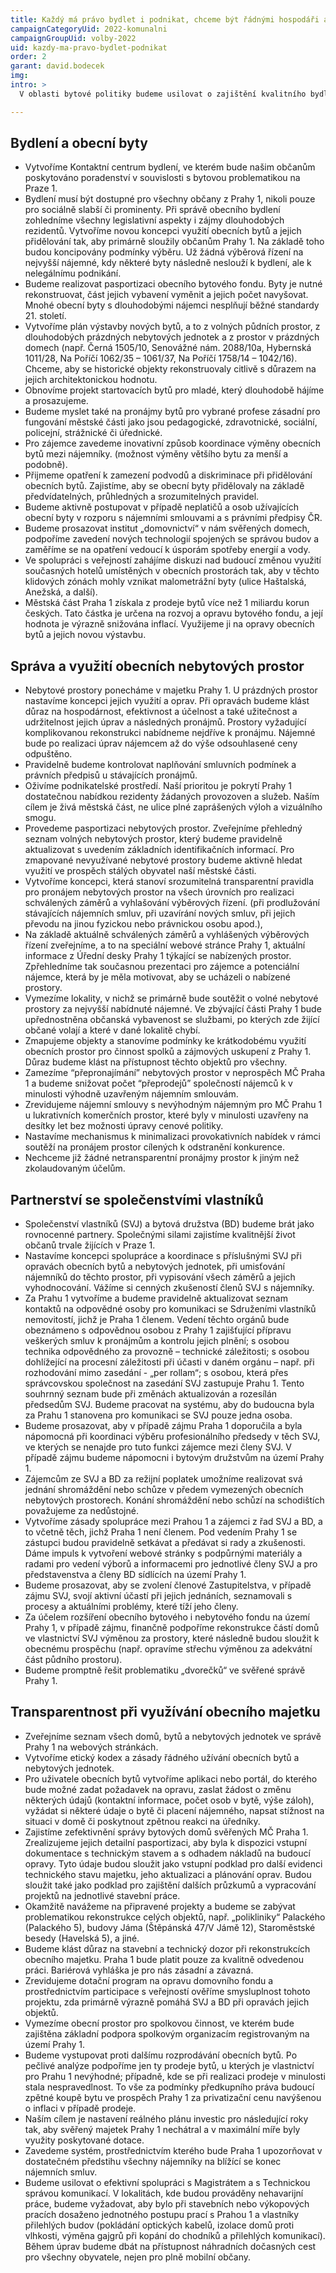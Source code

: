 ```yaml
---
title: Každý má právo bydlet i podnikat, chceme být řádnými hospodáři a také partnery společenství vlastníků
campaignCategoryUid: 2022-komunalni
campaignGroupUid: volby-2022
uid: kazdy-ma-pravo-bydlet-podnikat
order: 2
garant: david.bodecek
img: 
intro: >
  V oblasti bytové politiky budeme usilovat o zajištění kvalitního bydlení a podporu dlouhodobých rezidentů Prahy 1, i o zachování domovního fondu městské části v dostatečném rozsahu. Naší vizí je dostupnost cenově přijatelného důstojného bydlení pro všechny skupiny obyvatel Prahy 1. Primární pomoc v bytové nouzi potřebují ohrožené skupiny, kterými jsou rodiny s malými dětmi včetně rodin samoživitelek a samoživitelů, osoby se zdravotním postižením a zejména občané vyššího věku. Pomoc potřebují i absolventi škol. Stejně tak generace středního věku a sociálního statutu, která je také zasažená vysokými finančními náklady na život v centru našeho hlavního města. Bytová politika by měla být spíše o podpoře trvale žijících obyvatel než o maximalizaci finančního zisku do rozpočtu Prahy 1 z pronájmů obecních bytů. Pronájmy obecních nebytových prostor musí zohledňovat potřeby občanů žijících v dané lokalitě. Je nezbytné obsazovat tyto prostory nájemci, jejichž provoz nebude výrazně omezovat komfort života místních občanů. Budeme upřednostňovat zájmy obyvatel naší městské části, zvýhodňovat nájemce s nabídkou zajišťující občanskou vybavenost. V případě, že je nebytový prostor součástí jakéhokoliv společenství, bude pro radnici konzultace jeho využití se zástupci společenství samozřejmostí. V rámci budoucích nájmů se nebojíme nastavovat takové podmínky, které zvýhodní i dlouholeté a bezproblémové uživatele nebytových prostor. Vážíme si spolehlivosti a odpovědného přístupu.enosti, efektivnosti, digitalizace a participace správu Prahy 1 pro občany více zprůhledníme a zjednodušíme.

---
```


## Bydlení a obecní byty

- Vytvoříme Kontaktní centrum bydlení, ve kterém bude našim občanům poskytováno poradenství v souvislosti s bytovou problematikou na Praze 1.
- Bydlení musí být dostupné pro všechny občany z Prahy 1, nikoli pouze pro sociálně slabší či prominenty. Při správě obecního bydlení zohledníme všechny legislativní aspekty i zájmy dlouhodobých rezidentů. Vytvoříme novou koncepci využití obecních bytů a jejich přidělování tak, aby primárně sloužily občanům Prahy 1. Na základě toho budou koncipovány podmínky výběru. Už žádná výběrová řízení na nejvyšší nájemné, kdy některé byty následně neslouží k bydlení, ale k nelegálnímu podnikání.
- Budeme realizovat pasportizaci obecního bytového fondu. Byty je nutné rekonstruovat, část jejich vybavení vyměnit a jejich počet navyšovat. Mnohé obecní byty s dlouhodobými nájemci nesplňují běžné standardy 21. století.
- Vytvoříme plán výstavby nových bytů, a to z volných půdních prostor, z dlouhodobých prázdných nebytových jednotek a z prostor v prázdných domech (např. Černá 1505/10, Senovážné nám. 2088/10a, Hybernská 1011/28, Na Poříčí 1062/35 – 1061/37, Na Poříčí 1758/14 – 1042/16). Chceme, aby se historické objekty rekonstruovaly citlivě s důrazem na jejich architektonickou hodnotu. 
- Obnovíme projekt startovacích bytů pro mladé, který dlouhodobě hájíme a prosazujeme.
- Budeme myslet také na pronájmy bytů pro vybrané profese zásadní pro fungování městské části jako jsou pedagogické, zdravotnické, sociální, policejní, strážnické či úřednické.
- Pro zájemce zavedeme inovativní způsob koordinace výměny obecních bytů mezi nájemníky. (možnost výměny většího bytu za menší a podobně).
- Přijmeme opatření k zamezení podvodů a diskriminace při přidělování obecních bytů. Zajistíme, aby se obecní byty přidělovaly na základě předvídatelných, průhledných a srozumitelných pravidel.
- Budeme aktivně postupovat v případě neplatičů a osob užívajících obecní byty v rozporu s nájemními smlouvami a s právními předpisy ČR.
- Budeme prosazovat institut „domovnictví“ v nám svěřených domech, podpoříme zavedení nových technologií spojených se správou budov a zaměříme se na opatření vedoucí k úsporám spotřeby energií a vody.
- Ve spolupráci s veřejností zahájíme diskuzi nad budoucí změnou využití současných hotelů umístěných v obecních prostorách tak, aby v těchto klidových zónách mohly vznikat malometrážní byty (ulice Haštalská, Anežská, a další).
- Městská část Praha 1 získala z prodeje bytů více než 1 miliardu korun českých. Tato částka je určena na rozvoj a opravu bytového fondu, a její hodnota je výrazně snižována inflací. Využijeme ji na opravy obecních bytů a jejich novou výstavbu.

## Správa a využití obecních nebytových prostor

- Nebytové prostory ponecháme v majetku Prahy 1. U prázdných prostor nastavíme koncepci jejich využití a oprav. Při opravách budeme klást důraz na hospodárnost, efektivnost a účelnost a také užitečnost a udržitelnost jejich úprav a následných pronájmů. Prostory vyžadující komplikovanou rekonstrukci nabídneme nejdříve k pronájmu. Nájemné bude po realizaci úprav nájemcem až do výše odsouhlasené ceny odpuštěno.
- Pravidelně budeme kontrolovat naplňování smluvních podmínek a právních předpisů u stávajících pronájmů.
- Oživíme podnikatelské prostředí. Naší prioritou je pokrytí Prahy 1 dostatečnou nabídkou rezidenty žádaných provozoven a služeb. Naším cílem je živá městská část, ne ulice plné zaprášených výloh a vizuálního smogu.
- Provedeme pasportizaci nebytových prostor. Zveřejníme přehledný seznam volných nebytových prostor, který budeme pravidelně aktualizovat s uvedením základních identifikačních informací. Pro zmapované nevyužívané nebytové prostory budeme aktivně hledat využití ve prospěch stálých obyvatel naší městské části.
- Vytvoříme koncepci, která stanoví srozumitelná transparentní pravidla pro pronájem nebytových prostor na všech úrovních pro realizaci schválených záměrů a vyhlašování výběrových řízení. (při prodlužování stávajících nájemních smluv, při uzavírání nových smluv, při jejich převodu na jinou fyzickou nebo právnickou osobu apod.),
- Na základě aktuálně schválených záměrů a vyhlášených výběrových řízení zveřejníme, a to na speciální webové stránce Prahy 1, aktuální informace z Úřední desky Prahy 1 týkající se nabízených prostor. Zpřehledníme tak současnou prezentaci pro zájemce a potenciální nájemce, která by je měla motivovat, aby se ucházeli o nabízené prostory.
- Vymezíme lokality, v nichž se primárně bude soutěžit o volné nebytové prostory za nejvyšší nabídnuté nájemné. Ve zbývající části Prahy 1 bude upřednostněna občanská vybavenost se službami, po kterých zde žijící občané volají a které v dané lokalitě chybí.
- Zmapujeme objekty a stanovíme podmínky ke krátkodobému využití obecních prostor pro činnost spolků a zájmových uskupení z Prahy 1. Důraz budeme klást na přístupnost těchto objektů pro všechny.
- Zamezíme “přepronajímání” nebytových prostor v neprospěch MČ Praha 1 a budeme snižovat počet “přeprodejů” společností nájemců k v minulosti výhodně uzavřeným nájemním smlouvám.
- Zrevidujeme nájemní smlouvy s nevýhodným nájemným pro MČ Prahu 1 u lukrativních komerčních prostor, které byly v minulosti uzavřeny na desítky let bez možnosti úpravy cenové politiky.
- Nastavíme mechanismus k minimalizaci provokativních nabídek v rámci soutěží na pronájem prostor cílených k odstranění konkurence.
- Nechceme již žádné netransparentní pronájmy prostor k jiným než zkolaudovaným účelům.

## Partnerství se společenstvími vlastníků

- Společenství vlastníků (SVJ) a bytová družstva (BD) budeme brát jako rovnocenné partnery. Společnými silami zajistíme kvalitnější život občanů trvale žijících v Praze 1.
- Nastavíme koncepci spolupráce a koordinace s příslušnými SVJ při opravách obecních bytů a nebytových jednotek, při umisťování nájemníků do těchto prostor, při vypisování všech záměrů a jejich vyhodnocování. Vážíme si cenných zkušeností členů SVJ s nájemníky.
- Za Prahu 1 vytvoříme a budeme pravidelně aktualizovat seznam kontaktů na odpovědné osoby pro komunikaci se Sdruženími vlastníků nemovitostí, jichž je Praha 1 členem. Vedení těchto orgánů bude obeznámeno s odpovědnou osobou z Prahy 1 zajišťující přípravu veškerých smluv k pronájmům a kontrolu jejich plnění; s osobou technika odpovědného za provozně – technické záležitosti; s osobou dohlížející na procesní záležitosti při účasti v daném orgánu – např. při rozhodování mimo zasedání - „per rollam“; s osobou, která přes správcovskou společnost na zasedání SVJ zastupuje Prahu 1. Tento souhrnný seznam bude při změnách aktualizován a rozesílán předsedům SVJ. Budeme pracovat na systému, aby do budoucna byla za Prahu 1 stanovena pro komunikaci se SVJ pouze jedna osoba.
- Budeme prosazovat, aby v případě zájmu Praha 1 doporučila a byla nápomocná při koordinaci výběru profesionálního předsedy v těch SVJ, ve kterých se nenajde pro tuto funkci zájemce mezi členy SVJ. V případě zájmu budeme nápomocni i bytovým družstvům na území Prahy 1.
- Zájemcům ze SVJ a BD za režijní poplatek umožníme realizovat svá jednání shromáždění nebo schůze v předem vymezených obecních nebytových prostorech. Konání shromáždění nebo schůzí na schodištích považujeme za nedůstojné.
- Vytvoříme zásady spolupráce mezi Prahou 1 a zájemci z řad SVJ a BD, a to včetně těch, jichž Praha 1 není členem. Pod vedením Prahy 1 se zástupci budou pravidelně setkávat a předávat si rady a zkušenosti. Dáme impuls k vytvoření webové stránky s podpůrnými materiály a radami pro vedení výborů a informacemi pro jednotlivé členy SVJ a pro představenstva a členy BD sídlících na území Prahy 1.
- Budeme prosazovat, aby se zvolení členové Zastupitelstva, v případě zájmu SVJ, svojí aktivní účastí při jejich jednáních, seznamovali s procesy a aktuálními problémy, které tíží jeho členy.
- Za účelem rozšíření obecního bytového i nebytového fondu na území Prahy 1, v případě zájmu, finančně podpoříme rekonstrukce částí domů ve vlastnictví SVJ výměnou za prostory, které následně budou sloužit k obecnému prospěchu (např. opravíme střechu výměnou za adekvátní část půdního prostoru). 
- Budeme promptně řešit problematiku „dvorečků“ ve svěřené správě Prahy 1.

## Transparentnost při využívání obecního majetku

- Zveřejníme seznam všech domů, bytů a nebytových jednotek ve správě Prahy 1 na webových stránkách.
- Vytvoříme etický kodex a zásady řádného užívání obecních bytů a nebytových jednotek.
- Pro uživatele obecních bytů vytvoříme aplikaci nebo portál, do kterého bude možné zadat požadavek na opravu, zaslat žádost o změnu některých údajů (kontaktní informace, počet osob v bytě, výše záloh), vyžádat si některé údaje o bytě či placení nájemného, napsat stížnost na situaci v domě či poskytnout zpětnou reakci na úředníky.
- Zajistíme zefektivnění správy bytových domů svěřených MČ Praha 1. Zrealizujeme jejich detailní pasportizaci, aby byla k dispozici vstupní dokumentace s technickým stavem a s odhadem nákladů na budoucí opravy. Tyto údaje budou sloužit jako vstupní podklad pro další evidenci technického stavu majetku, jeho aktualizaci a plánování oprav. Budou sloužit také jako podklad pro zajištění dalších průzkumů a vypracování projektů na jednotlivé stavební práce.
- Okamžitě navážeme na připravené projekty a budeme se zabývat problematikou rekonstrukce celých objektů, např. „polikliniky“ Palackého (Palackého 5), budovy Jáma (Štěpánská 47/V Jámě 12), Staroměstské besedy (Havelská 5), a jiné.
- Budeme klást důraz na stavební a technický dozor při rekonstrukcích obecního majetku. Praha 1 bude platit pouze za kvalitně odvedenou práci. Bariérová vyhláška je pro nás zásadní a závazná.
- Zrevidujeme dotační program na opravu domovního fondu a prostřednictvím participace s veřejností ověříme smysluplnost tohoto projektu, zda primárně výrazně pomáhá SVJ a BD při opravách jejich objektů.
- Vymezíme obecní prostor pro spolkovou činnost, ve kterém bude zajištěna základní podpora spolkovým organizacím registrovaným na území Prahy 1.
- Budeme vystupovat proti dalšímu rozprodávání obecních bytů. Po pečlivé analýze podpoříme jen ty prodeje bytů, u kterých je vlastnictví pro Prahu 1 nevýhodné; případně, kde se při realizaci prodeje v minulosti stala nespravedlnost. To vše za podmínky předkupního práva budoucí zpětné koupě bytu ve prospěch Prahy 1 za privatizační cenu navýšenou o inflaci v případě prodeje.
- Naším cílem je nastavení reálného plánu investic pro následující roky tak, aby svěřený majetek Prahy 1 nechátral a v maximální míře byly využity poskytované dotace.
- Zavedeme systém, prostřednictvím kterého bude Praha 1 upozorňovat v dostatečném předstihu všechny nájemníky na blížící se konec nájemních smluv.
- Budeme usilovat o efektivní spolupráci s Magistrátem a s Technickou správou komunikací. V lokalitách, kde budou prováděny nehavarijní práce, budeme vyžadovat, aby bylo při stavebních nebo výkopových pracích dosaženo jednotného postupu prací s Prahou 1 a vlastníky přilehlých budov (pokládání optických kabelů, izolace domů proti vlhkosti, výměna gajgrů při kopání do chodníků a přilehlých komunikací). Během úprav budeme dbát na přístupnost náhradních dočasných cest pro všechny obyvatele, nejen pro plně mobilní občany.
